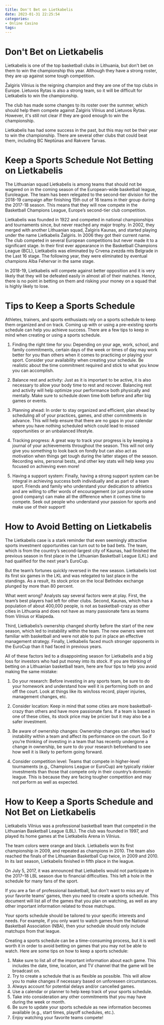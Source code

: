 ```yaml
---
title: Don't Bet on Lietkabelis
date: 2023-01-31 22:25:54
categories:
- Online Casino
tags:
---
```



#  Don't Bet on Lietkabelis

Lietkabelis is one of the top basketball clubs in Lithuania, but don't bet on them to win the championship this year. Although they have a strong roster, they are up against some tough competition.

Žalgiris Vilnius is the reigning champion and they are one of the top clubs in Europe. Lietuvos Rytas is also a strong team, so it will be difficult for Lietkabelis to win the championship.

The club has made some changes to its roster over the summer, which should help them compete against Žalgiris Vilnius and Lietuvos Rytas. However, it's still not clear if they are good enough to win the championship.

Lietkabelis has had some success in the past, but this may not be their year to win the championship. There are several other clubs that could beat them, including BC Neptūnas and Rakvere Tarvas.

#  Keep a Sports Schedule Not Betting on Lietkabelis

The Lithuanian squad Lietkabelis is among teams that should not be wagered on in the coming season of the European-wide basketball league, Euroleague. The team has been relegated to the second-tier division for the 2018-19 campaign after finishing 15th out of 16 teams in their group during the 2017-18 season. This means that they will now compete in the Basketball Champions League, Europe’s second-tier club competition.

Lietkabelis was founded in 1922 and competed in national championships and tournaments since, but never reached any major trophy. In 2002, they merged with another Lithuanian squad, Žalgiris Kaunas, and started playing under the name Lietkabelis Žalgiris. In 2006 they got their current name. The club competed in several European competitions but never made it to a significant stage. In their first ever appearance in the Basketball Champions League (BCL), Lietkabelis was eliminated by Crvena zvezda mts Belgrade in the Last 16 stage. The following year, they were eliminated by eventual champions Alba Fehervar in the same stage. 

In 2018-19, Lietkabelis will compete against better opposition and it is very likely that they will be defeated easily in almost all of their matches. Hence, there is no point in betting on them and risking your money on a squad that is highly likely to lose.

#  Tips to Keep a Sports Schedule 

Athletes, trainers, and sports enthusiasts rely on a sports schedule to keep them organized and on track. Coming up with or using a pre-existing sports schedule can help you achieve success. There are a few tips to keep in mind when creating or using a sports schedule.

1. Finding the right time for you: Depending on your age, work, school, and family commitments, certain days of the week or times of day may work better for you than others when it comes to practicing or playing your sport. Consider your availability when creating your schedule. Be realistic about the time commitment required and stick to what you know you can accomplish.

2. Balance rest and activity: Just as it is important to be active, it is also necessary to allow your body time to rest and recover. Balancing rest and activity will help optimize your performance both physically and mentally. Make sure to schedule down time both before and after big games or events.

3. Planning ahead: In order to stay organized and efficient, plan ahead by scheduling all of your practices, games, and other commitments in advance. This will help ensure that there are no gaps in your calendar where you have nothing scheduled which could lead to missed opportunities or an unbalanced lifestyle.

4. Tracking progress: A great way to track your progress is by keeping a journal of your achievements throughout the season. This will not only give you something to look back on fondly but can also act as motivation when things get tough during the latter stages of the season. Recording wins, personal bests, and other key stats will help keep you focused on achieving even more!

5. Having a support system: Finally, having a strong support system can be integral in achieving success both individually and as part of a team sport. Friends and family who understand your dedication to athletics and are willing to offer words of encouragement (or just provide some good company) can make all the difference when it comes time to compete. Seek out people who understand your passion for sports and make use of their support!

#  How to Avoid Betting on Lietkabelis 

The Lietkabelis case is a stark reminder that even seemingly attractive sports investment opportunities can turn out to be bad bets. The team, which is from the country’s second-largest city of Kaunas, had finished the previous season in first place in the Lithuanian Basketball League (LKL) and had qualified for the next year’s EuroCup.

But the team’s fortunes quickly reversed in the new season. Lietkabelis lost its first six games in the LKL and was relegated to last place in the standings. As a result, its stock price on the local BetIndex exchange plunged by more than 80 percent.

What went wrong? Analysts say several factors were at play. First, the team’s best players had left for other clubs. Second, Kaunas, which has a population of about 400,000 people, is not as basketball-crazy as other cities in Lithuania and does not have as many passionate fans as teams from Vilnius or Klaipeda.

Third, Lietkabelis’s ownership changed shortly before the start of the new season, which led to instability within the team. The new owners were not familiar with basketball and were not able to put in place an effective management strategy. Finally, Lietkabelis faced much stronger opponents in the EuroCup than it had faced in previous years.

All of these factors led to a disappointing season for Lietkabelis and a big loss for investors who had put money into its stock. If you are thinking of betting on a Lithuanian basketball team, here are four tips to help you avoid making the same mistake:

1) Do your research: Before investing in any sports team, be sure to do your homework and understand how well it is performing both on and off the court. Look at things like its win/loss record, player injuries, management changes, etc.

2) Consider location: Keep in mind that some cities are more basketball-crazy than others and have more passionate fans. If a team is based in one of these cities, its stock price may be pricier but it may also be a safer investment.

3) Be aware of ownership changes: Ownership changes can often lead to instability within a team and affect its performance on the court. So if you’re thinking of investing in a team that has recently undergone a change in ownership, be sure to do your research beforehand to see how well it is likely to perform going forward.

4) Consider competition level: Teams that compete in higher-level tournaments (e.g., Champions League or EuroCup) are typically riskier investments than those that compete only in their country’s domestic league. This is because they are facing tougher competition and may not perform as well as expected.

#  How to Keep a Sports Schedule and Not Bet on Lietkabelis

Lietkabelis Vilnius was a professional basketball team that competed in the Lithuanian Basketball League (LBL). The club was founded in 1997, and played its home games at the Lietkabelis Arena in Vilnius.

The team colors were orange and black. Lietkabelis won its first championship in 2009, and repeated as champions in 2010. The team also reached the finals of the Lithuanian Basketball Cup twice, in 2009 and 2010. In its last season, Lietkabelis finished in fifth place in the league.

On July 5, 2017, it was announced that Lietkabelis would not participate in the 2017–18 LBL season due to financial difficulties. This left a hole in the schedule for many fans of the sport.

If you are a fan of professional basketball, but don’t want to miss any of your favorite teams’ games, then you need to create a sports schedule. This document will list all of the games that you plan on watching, as well as any other important information related to those matchups.

Your sports schedule should be tailored to your specific interests and needs. For example, if you only want to watch games from the National Basketball Association (NBA), then your schedule should only include matchups from that league.

Creating a sports schedule can be a time-consuming process, but it is well worth it in order to avoid betting on games that you may not be able to watch. Here are some tips on how to keep a sports schedule: 

1) Make sure to list all of the important information about each game. This includes the date, time, location, and TV channel that the game will be broadcast on. 
2) Try to create a schedule that is as flexible as possible. This will allow you to make changes if necessary based on unforeseen circumstances. 
3) Always account for potential delays and/or cancelled games. 
4) Use a calendar or planner to help keep track of your sports schedule. 
5) Take into consideration any other commitments that you may have during the week or month. 
6) Be sure to update your sports schedule as new information becomes available (e.g., start times, playoff schedules, etc.). 
7) Enjoy watching your favorite teams compete!